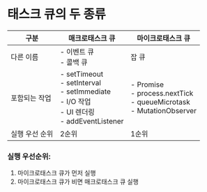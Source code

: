# 태스크 큐의 두 종류

| 구분 | 매크로태스크 큐 | 마이크로태스크 큐 |
|-------|-------|-------|
| 다른 이름   | - 이벤트 큐 <br> - 콜백 큐   | 잡 큐   |
| 포함되는 작업  | - setTimeout<br>- setInterval<br>- setImmediate<br>- I/O 작업<br>- UI 렌더링<br> - addEventListener  | - Promise<br>- process.nextTick<br>- queueMicrotask<br>- MutationObserver   |
| 실행 우선 순위   | 2순위   | 1순위   |

### 실행 우선순위:
1. 마이크로태스크 큐가 먼저 실행
2. 마이크로태스크 큐가 비면 매크로태스크 큐 실행